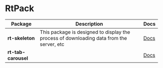 # RtPack

| Package             | Description                                                                              | Docs                                                                                      |
|---------------------|------------------------------------------------------------------------------------------|-------------------------------------------------------------------------------------------|
| **rt-skeleton**     | This package is designed to display the process of downloading data from the server, etc | [Docs](https://github.com/regulus-team/rt-pack/tree/main/projects/rt-skeleton#readme)     |
| **rt-tab-carousel** |                                                                                          | [Docs](https://github.com/regulus-team/rt-pack/tree/main/projects/rt-tab-carousel#readme) |
